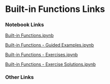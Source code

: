 # Built-in Functions Links

### Notebook Links

[Built-in Functions.ipynb](https://colab.research.google.com/drive/1U7j-S5CWsLwaappia44D_TXLydKUEcZQ?usp=sharing)

[Built-in Functions - Guided Examples.ipynb](https://colab.research.google.com/drive/1sCBI8RROS3VuTWqT976--wRiipEB4rnh?usp=sharing)

[Built-in Functions - Exercises.ipynb](https://colab.research.google.com/drive/1BJgi_sPn8i48hyJU3aUaHOj-qyM3848z?usp=sharing)

[Built-in Functions - Exercise Solutions.ipynb](https://colab.research.google.com/drive/1VEWPFSvSMJ-u4rUOsavvaJxlN5PnnR62?usp=sharing)

### Other Links

